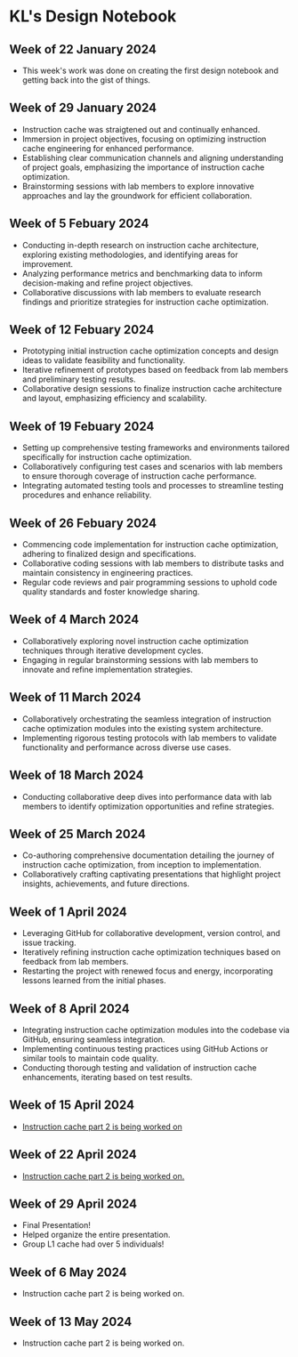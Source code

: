 # KL's Design Notebook

## Week of 22 January 2024

* This week's work was done on creating the first design notebook and getting back into the gist of things.

## Week of 29 January 2024

* Instruction cache was straigtened out and continually enhanced.
* Immersion in project objectives, focusing on optimizing instruction cache engineering for enhanced performance.
* Establishing clear communication channels and aligning understanding of project goals, emphasizing the importance of instruction cache optimization.
* Brainstorming sessions with lab members to explore innovative approaches and lay the groundwork for efficient collaboration.


## Week of 5 Febuary 2024

* Conducting in-depth research on instruction cache architecture, exploring existing methodologies, and identifying areas for improvement.
* Analyzing performance metrics and benchmarking data to inform decision-making and refine project objectives.
* Collaborative discussions with lab members to evaluate research findings and prioritize strategies for instruction cache optimization.

## Week of 12 Febuary 2024

* Prototyping initial instruction cache optimization concepts and design ideas to validate feasibility and functionality.
* Iterative refinement of prototypes based on feedback from lab members and preliminary testing results.
* Collaborative design sessions to finalize instruction cache architecture and layout, emphasizing efficiency and scalability.


## Week of 19 Febuary 2024

*  Setting up comprehensive testing frameworks and environments tailored specifically for instruction cache optimization.
*  Collaboratively configuring test cases and scenarios with lab members to ensure thorough coverage of instruction cache performance.
*  Integrating automated testing tools and processes to streamline testing procedures and enhance reliability.


## Week of 26 Febuary 2024

* Commencing code implementation for instruction cache optimization, adhering to finalized design and specifications.
* Collaborative coding sessions with lab members to distribute tasks and maintain consistency in engineering practices.
* Regular code reviews and pair programming sessions to uphold code quality standards and foster knowledge sharing.

## Week of 4 March 2024

* Collaboratively exploring novel instruction cache optimization techniques through iterative development cycles.
* Engaging in regular brainstorming sessions with lab members to innovate and refine implementation strategies.

## Week of 11 March 2024

* Collaboratively orchestrating the seamless integration of instruction cache optimization modules into the existing system architecture.
* Implementing rigorous testing protocols with lab members to validate functionality and performance across diverse use cases.

## Week of 18 March 2024

* Conducting collaborative deep dives into performance data with lab members to identify optimization opportunities and refine strategies.

## Week of 25 March 2024

* Co-authoring comprehensive documentation detailing the journey of instruction cache optimization, from inception to implementation.
* Collaboratively crafting captivating presentations that highlight project insights, achievements, and future directions.


## Week of 1 April 2024

* Leveraging GitHub for collaborative development, version control, and issue tracking.
* Iteratively refining instruction cache optimization techniques based on feedback from lab members.
* Restarting the project with renewed focus and energy, incorporating lessons learned from the initial phases.

## Week of 8 April 2024

* Integrating instruction cache optimization modules into the codebase via GitHub, ensuring seamless integration.
* Implementing continuous testing practices using GitHub Actions or similar tools to maintain code quality.
* Conducting thorough testing and validation of instruction cache enhancements, iterating based on test results.


## Week of 15 April 2024

* [Instruction cache part 2 is being worked on](https://github.com/NYU-Processor-Design/nyu-core/pull/167?notification_referrer_id=NT_kwDOCKDe27UxMDEzMTAzMzQxODoxNDQ3NjA1Mzk#event-12362595480)

## Week of 22 April 2024

* [Instruction cache part 2 is being worked on.](https://github.com/NYU-Processor-Design/nyu-core/pull/166?notification_referrer_id=NT_kwDOCKDe27UxMDEzMDkzMjM1MToxNDQ3NjA1Mzk#event-12362593961)

## Week of 29 April 2024

* Final Presentation!
* Helped organize the entire presentation.
* Group L1 cache had over 5 individuals!

## Week of 6 May 2024

* Instruction cache part 2 is being worked on.

## Week of 13 May 2024

* Instruction cache part 2 is being worked on.

